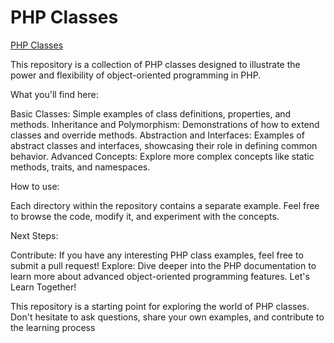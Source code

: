 # PHP Classes
[PHP Classes](https://php.hiws.eu.org/)

This repository is a collection of PHP classes designed to illustrate the power and flexibility of object-oriented programming in PHP.

What you'll find here:

Basic Classes: Simple examples of class definitions, properties, and methods.
Inheritance and Polymorphism: Demonstrations of how to extend classes and override methods.
Abstraction and Interfaces: Examples of abstract classes and interfaces, showcasing their role in defining common behavior.
Advanced Concepts: Explore more complex concepts like static methods, traits, and namespaces.

How to use:

Each directory within the repository contains a separate example. Feel free to browse the code, modify it, and experiment with the concepts.

Next Steps:

Contribute: If you have any interesting PHP class examples, feel free to submit a pull request!
Explore: Dive deeper into the PHP documentation to learn more about advanced object-oriented programming features.
Let's Learn Together!

This repository is a starting point for exploring the world of PHP classes. Don't hesitate to ask questions, share your own examples, and contribute to the learning process
